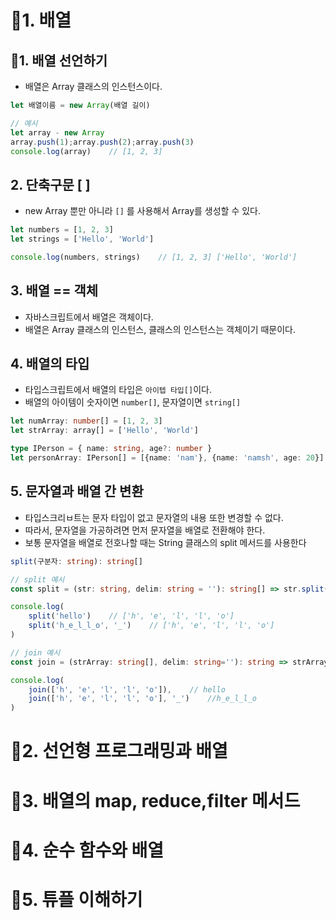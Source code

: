 # :pencil:1. 배열

## :speech_balloon:1. 배열 선언하기

- 배열은 Array 클래스의 인스턴스이다.

```typescript
let 배열이름 = new Array(배열 길이)

// 예시
let array - new Array
array.push(1);array.push(2);array.push(3)
console.log(array)    // [1, 2, 3]
```

## 2. 단축구문 [ ]

- new Array 뿐만 아니라 `[]` 를 사용해서 Array를 생성할 수 있다.

```typescript
let numbers = [1, 2, 3]
let strings = ['Hello', 'World']

console.log(numbers, strings)    // [1, 2, 3] ['Hello', 'World']
```

## 3. 배열 == 객체

- 자바스크립트에서 배열은 객체이다.
- 배열은 Array 클래스의 인스턴스, 클래스의 인스턴스는 객체이기 때문이다.

## 4. 배열의 타입

- 타입스크립트에서 배열의 타입은 `아이텝 타입[]`이다.
- 배열의 아이템이 숫자이면 `number[]`, 문자열이면 `string[]`

```typescript
let numArray: number[] = [1, 2, 3]
let strArray: array[] = ['Hello', 'World']

type IPerson = { name: string, age?: number }
let personArray: IPerson[] = [{name: 'nam'}, {name: 'namsh', age: 20}]
```

## 5. 문자열과 배열 간 변환

- 타입스크리ㅂ트는 문자 타입이 없고 문자열의 내용 또한 변경할 수 없다.
- 따라서, 문자열을 가공하려면 먼저 문자열을 배열로 전환해야 한다.
- 보통 문자열을 배열로 전호나할 때는 String 클래스의 split 메서드를 사용한다

```typescript
split(구분자: string): string[]

// split 예시
const split = (str: string, delim: string = ''): string[] => str.split(delim)

console.log(
    split('hello')    // ['h', 'e', 'l', 'l', 'o']
    split('h_e_l_l_o', '_')    // ['h', 'e', 'l', 'l', 'o']
)

// join 예시
const join = (strArray: string[], delim: string=''): string => strArray.join(delim)

console.log(
    join(['h', 'e', 'l', 'l', 'o']),    // hello
    join(['h', 'e', 'l', 'l', 'o'], '_')    //h_e_l_l_o
)
```



# :pencil:2. 선언형 프로그래밍과 배열

# :pencil:3. 배열의 map, reduce,filter 메서드

# :pencil:4. 순수 함수와 배열

# :pencil:5. 튜플 이해하기